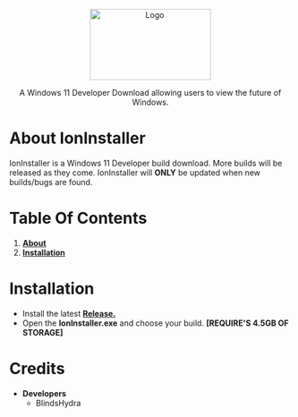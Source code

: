 <p align="center">
	<img align="center" src="https://cdn.discordapp.com/attachments/841205083605041193/854958798930313238/1281.jpg" alt="Logo" width="216" height="127">
</p>
<p align="center">A Windows 11 Developer Download allowing users to view the future of Windows.</p>
<p align="center">

# About IonInstaller
IonInstaller is a Windows 11 Developer build download. More builds will be released as they come. IonInstaller will **ONLY** be updated when new builds/bugs are found.
	
# Table Of Contents
1. [**About**](https://github.com/BlindsHydra/IonInstaller#about-ioninstaller)
2. [**Installation**](https://github.com/BlindsHydra/IonInstaller#installation)
	
# Installation
* Install the latest [**Release.**](https://github.com/BlindsHydra/IonInstaller/releases/tag/1.0)
* Open the **IonInstaller.exe** and choose your build. **[REQUIRE'S 4.5GB OF STORAGE]**
# Credits
* **Developers**
	* BlindsHydra
